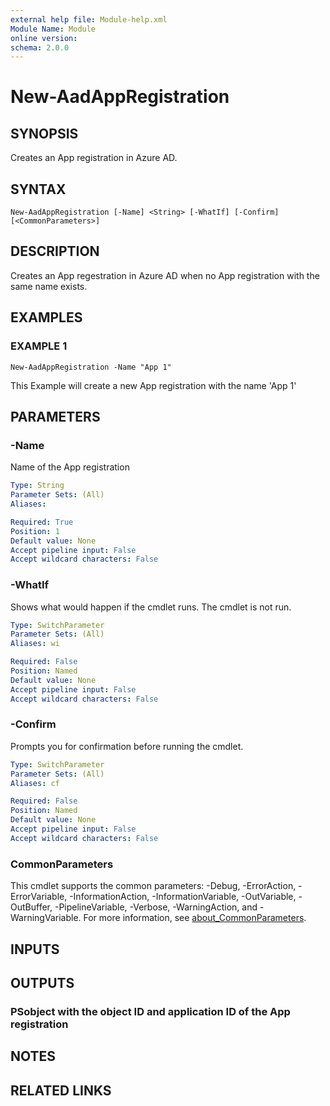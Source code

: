 ```yaml
---
external help file: Module-help.xml
Module Name: Module
online version:
schema: 2.0.0
---
```


# New-AadAppRegistration

## SYNOPSIS
Creates an App registration in Azure AD.

## SYNTAX

```
New-AadAppRegistration [-Name] <String> [-WhatIf] [-Confirm] [<CommonParameters>]
```

## DESCRIPTION
Creates an App regestration in Azure AD when no App registration with the same name exists.

## EXAMPLES

### EXAMPLE 1
```
New-AadAppRegistration -Name "App 1"
```

This Example will create a new App registration with the name 'App 1'

## PARAMETERS

### -Name
Name of the App registration

```yaml
Type: String
Parameter Sets: (All)
Aliases:

Required: True
Position: 1
Default value: None
Accept pipeline input: False
Accept wildcard characters: False
```

### -WhatIf
Shows what would happen if the cmdlet runs.
The cmdlet is not run.

```yaml
Type: SwitchParameter
Parameter Sets: (All)
Aliases: wi

Required: False
Position: Named
Default value: None
Accept pipeline input: False
Accept wildcard characters: False
```

### -Confirm
Prompts you for confirmation before running the cmdlet.

```yaml
Type: SwitchParameter
Parameter Sets: (All)
Aliases: cf

Required: False
Position: Named
Default value: None
Accept pipeline input: False
Accept wildcard characters: False
```

### CommonParameters
This cmdlet supports the common parameters: -Debug, -ErrorAction, -ErrorVariable, -InformationAction, -InformationVariable, -OutVariable, -OutBuffer, -PipelineVariable, -Verbose, -WarningAction, and -WarningVariable. For more information, see [about_CommonParameters](http://go.microsoft.com/fwlink/?LinkID=113216).

## INPUTS

## OUTPUTS

### PSobject with the object ID and application ID of the App registration
## NOTES

## RELATED LINKS
